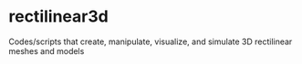 # rectilinear3d
Codes/scripts that create, manipulate, visualize, and simulate 3D rectilinear meshes and models

